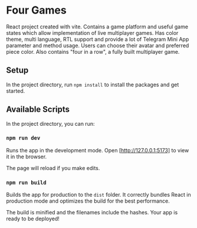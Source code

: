 # Four Games

React project created with vite. Contains a game platform and useful game states which allow implementation of live multiplayer games. Has color theme, multi language, RTL support and provide a lot of Telegram Mini App parameter and method usage. Users can choose their avatar and preferred piece color.
Also contains "four in a row", a fully built multiplayer game.

## Setup

In the project directory, run `npm install` to install the packages and get started.

## Available Scripts

In the project directory, you can run:

### `npm run dev`

Runs the app in the development mode.
Open [http://127.0.0.1:5173] to view it in the browser.

The page will reload if you make edits.

### `npm run build`

Builds the app for production to the `dist` folder.
It correctly bundles React in production mode and optimizes the build for the best performance.

The build is minified and the filenames include the hashes.
Your app is ready to be deployed!
